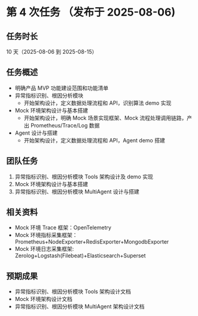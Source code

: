 # 第 4 次任务 （发布于 2025-08-06)

## 任务时长

10 天（2025-08-06 到 2025-08-15）

## 任务概述

- 明确产品 MVP 功能建设范围和功能清单
- 异常指标识别、根因分析模块
  - 开始架构设计，定义数据处理流程和 API，识别算法 demo 实现
- Mock 环境架构设计与基本搭建
  - 开始架构设计，明确 Mock 场景实现框架、Mock 流程处理调用链路，产出 Prometheus/Trace/Log 数据
- Agent 设计与搭建
  - 开始架构设计，定义数据处理流程和 API，Agent demo 搭建

## 团队任务

1. 异常指标识别、根因分析模块 Tools 架构设计及 demo 实现
2. Mock 环境架构设计与基本搭建
3. 异常指标识别、根因分析模块 MultiAgent 设计与搭建

## 相关资料

- Mock 环境 Trace 框架：OpenTelemetry
- Mock 环境指标采集框架：Prometheus+NodeExporter+RedisExporter+MongodbExporter
- Mock 环境日志采集框架: Zerolog+Logstash(Filebeat)+Elasticsearch+Superset

## 预期成果

- 异常指标识别、根因分析模块 Tools 架构设计文档
- Mock 环境架构设计文档
- 异常指标识别、根因分析模块 MultiAgent 架构设计文档
